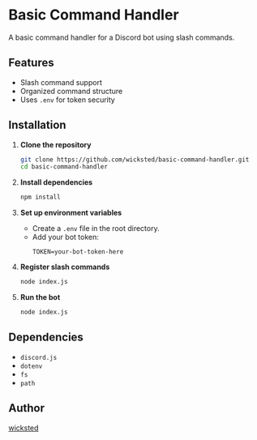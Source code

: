 # Basic Command Handler

A basic command handler for a Discord bot using slash commands.

## Features
- Slash command support
- Organized command structure
- Uses `.env` for token security

## Installation

1. **Clone the repository**
   ```sh
   git clone https://github.com/wicksted/basic-command-handler.git
   cd basic-command-handler
   ```

2. **Install dependencies**
   ```sh
   npm install
   ```

3. **Set up environment variables**
   - Create a `.env` file in the root directory.
   - Add your bot token:
     ```env
     TOKEN=your-bot-token-here
     ```

4. **Register slash commands**
   ```sh
   node index.js
   ```

5. **Run the bot**
   ```sh
   node index.js
   ```

## Dependencies
- `discord.js`
- `dotenv`
- `fs`
- `path`

## Author
[wicksted](https://github.com/wicksted)
